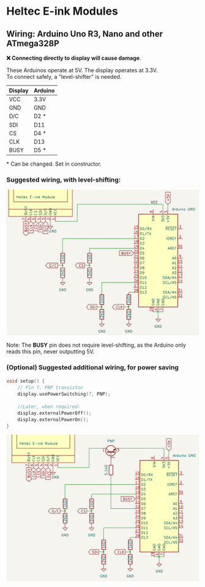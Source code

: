 # Heltec E-ink Modules
## Wiring: Arduino Uno R3, Nano and other ATmega328P

**❌ Connecting directly to display will cause damage**.


These Arduinos operate at 5V. The display operates at 3.3V. <br />
To connect safely, a "level-shifter" is needed.

Display | Arduino
--------|--------
 VCC    | 3.3V
 GND    | GND
 D/C    | D2 *
 SDI    | D11
 CS     | D4 *
 CLK    | D13
 BUSY   | D5 *

\* Can be changed. Set in constructor.

### Suggested wiring, with level-shifting:

![schematic of voltage dividing level shifter, connecting UNO and display](uno_voltage_divider.png)

Note: The **BUSY** pin does not require level-shifting, as the Arduino only reads this pin, never outputting 5V.

### (Optional) Suggested additional wiring, for power saving

```cpp
void setup() {
    // Pin 7, PNP transistor
    display.usePowerSwitching(7, PNP);

    //Later, when required:
    display.externalPowerOff();
    display.externalPowerOn();
}
```

![schematic of display connected to uno, using PNP transistor as a switch](uno_power_switching.png)